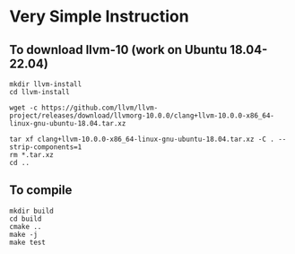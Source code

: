# Very Simple Instruction

## To download llvm-10 (work on Ubuntu 18.04-22.04)
```
mkdir llvm-install
cd llvm-install

wget -c https://github.com/llvm/llvm-project/releases/download/llvmorg-10.0.0/clang+llvm-10.0.0-x86_64-linux-gnu-ubuntu-18.04.tar.xz

tar xf clang+llvm-10.0.0-x86_64-linux-gnu-ubuntu-18.04.tar.xz -C . --strip-components=1
rm *.tar.xz
cd ..
```

## To compile
```
mkdir build
cd build
cmake ..
make -j
make test
```